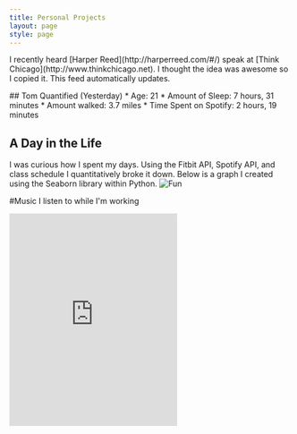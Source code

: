 ```yaml
---
title: Personal Projects
layout: page
style: page
---
```



<p>I recently heard [Harper Reed](http://harperreed.com/#/) speak at [Think Chicago](http://www.thinkchicago.net). I thought the idea was awesome so I copied it. This feed automatically updates. </p>
## Tom Quantified (Yesterday)
* Age: 21
* Amount of Sleep: 7 hours, 31 minutes
* Amount walked: 3.7 miles 
* Time Spent on Spotify: 2 hours, 19 minutes


## A Day in the Life

<p> I was curious how I spent my days. Using the Fitbit API, Spotify API, and class schedule I quantitatively broke it down. Below is a graph I created using the Seaborn library within Python.  
	<img src="public/img/unknown/blueimp-gallery.jpg" alt="Fun" >
</p>


#Music I listen to while I'm working

<iframe src="https://embed.spotify.com/?uri=spotify:track:2mP19NOAs1eNi9o6K8ngwt" width="300" height="380" frameborder="0" allowtransparency="true"></iframe>
